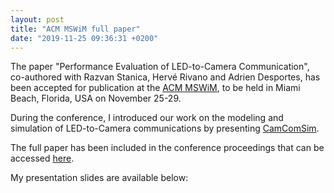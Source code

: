 ```yaml
---
layout: post
title: "ACM MSWiM full paper"
date: "2019-11-25 09:36:31 +0200"
---
```


The paper "Performance Evaluation of LED-to-Camera Communication", co-authored with Razvan Stanica, Hervé Rivano and Adrien Desportes, has been accepted for publication at the [ACM MSWiM](http://mswimconf.com/2019/), to be held in Miami Beach, Florida, USA on November 25-29.

During the conference, I introduced our work on the modeling and simulation of LED-to-Camera communications by presenting [CamComSim](https://github.com/vlc-citi-lab/camcomsim).

The full paper has been included in the conference proceedings that can be accessed [ here](https://dl.acm.org/citation.cfm?id=3355922).

My presentation slides are available below:

<script async class="speakerdeck-embed" data-id="b62f0dee83154609935b0af99764d188" data-ratio="1.33333333333333" src="//speakerdeck.com/assets/embed.js"></script>
